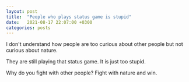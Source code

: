 ```yaml
---
layout: post
title:  "People who plays status game is stupid"
date:   2021-08-17 22:07:00 +0300
categories: posts
---
```


I don't understand how people are too curious about other people but not curious about nature.


They are still playing that status game. It is just too stupid.


Why do you fight with other people? Fight with nature and win.
